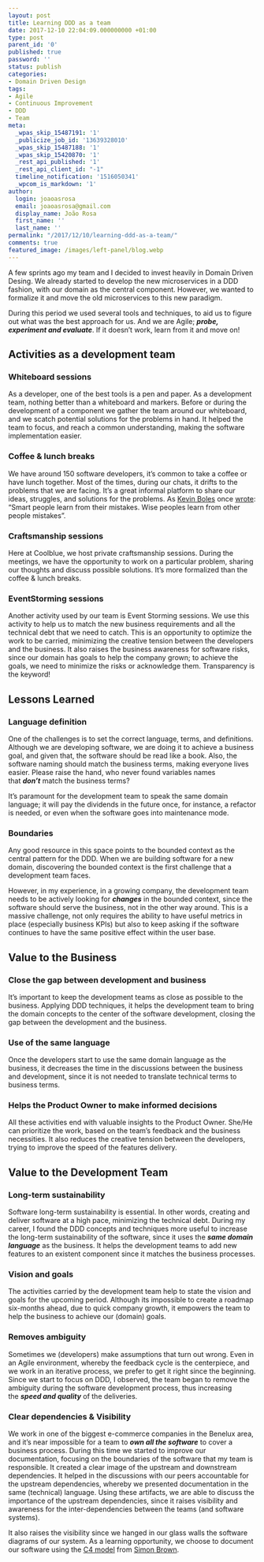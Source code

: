 ```yaml
---
layout: post
title: Learning DDD as a team
date: 2017-12-10 22:04:09.000000000 +01:00
type: post
parent_id: '0'
published: true
password: ''
status: publish
categories:
- Domain Driven Design
tags:
- Agile
- Continuous Improvement
- DDD
- Team
meta:
  _wpas_skip_15487191: '1'
  _publicize_job_id: '13639328010'
  _wpas_skip_15487188: '1'
  _wpas_skip_15420870: '1'
  _rest_api_published: '1'
  _rest_api_client_id: "-1"
  timeline_notification: '1516050341'
  _wpcom_is_markdown: '1'
author:
  login: joaoasrosa
  email: joaoasrosa@gmail.com
  display_name: João Rosa
  first_name: ''
  last_name: ''
permalink: "/2017/12/10/learning-ddd-as-a-team/"
comments: true
featured_image: /images/left-panel/blog.webp
---
```

A few sprints ago my team and I decided to invest heavily in Domain Driven Desing. We already started to develop the new microservices in a DDD fashion, with our domain as the central component. However, we wanted to formalize it and move the old microservices to this new paradigm.

During this period we used several tools and techniques, to aid us to figure out what was the best approach for us. And we are Agile; _**probe, experiment and evaluate**_. If it doesn’t work, learn from it and move on!

Activities as a development team
--------------------------------

### Whiteboard sessions

As a developer, one of the best tools is a pen and paper. As a development team, nothing better than a whiteboard and markers. Before or during the development of a component we gather the team around our whiteboard, and we scatch potential solutions for the problems in hand. It helped the team to focus, and reach a common understanding, making the software implementation easier.

### Coffee & lunch breaks

We have around 150 software developers, it’s common to take a coffee or have lunch together. Most of the times, during our chats, it drifts to the problems that we are facing. It’s a great informal platform to share our ideas, struggles, and solutions for the problems. As [Kevin Boles](https://twitter.com/thesqlguru) once [wrote](https://www.google.nl/url?sa=t&rct=j&q=&esrc=s&source=web&cd=4&ved=0ahUKEwiH_62F8v_XAhVRIewKHZk9Cb4QFgg5MAM&url=http%3A%2F%2Fwww.pass.org%2FDownloadFile.aspx%3FFile%3D76767a5e&usg=AOvVaw1sgE1vPjWc_tr5BVetjiYB): “Smart people learn from their mistakes. Wise peoples learn from other people mistakes”.

### Craftsmanship sessions

Here at Coolblue, we host private craftsmanship sessions. During the meetings, we have the opportunity to work on a particular problem, sharing our thoughts and discuss possible solutions. It’s more formalized than the coffee & lunch breaks.

### EventStorming sessions

Another activity used by our team is Event Storming sessions. We use this activity to help us to match the new business requirements and all the technical debt that we need to catch. This is an opportunity to optimize the work to be carried, minimizing the creative tension between the developers and the business. It also raises the business awareness for software risks, since our domain has goals to help the company grown; to achieve the goals, we need to minimize the risks or acknowledge them. Transparency is the keyword!

Lessons Learned
---------------

### Language definition

One of the challenges is to set the correct language, terms, and definitions. Although we are developing software, we are doing it to achieve a business goal, and given that, the software should be read like a book. Also, the software naming should match the business terms, making everyone lives easier. Please raise the hand, who never found variables names that **_don’t_** match the business terms?

It’s paramount for the development team to speak the same domain language; it will pay the dividends in the future once, for instance, a refactor is needed, or even when the software goes into maintenance mode.

### Boundaries

Any good resource in this space points to the bounded context as the central pattern for the DDD. When we are building software for a new domain, discovering the bounded context is the first challenge that a development team faces.

However, in my experience, in a growing company, the development team needs to be actively looking for _**changes**_ in the bounded context, since the software should serve the business, not in the other way around. This is a massive challenge, not only requires the ability to have useful metrics in place (especially business KPIs) but also to keep asking if the software continues to have the same positive effect within the user base.

Value to the Business
---------------------

### Close the gap between development and business

It’s important to keep the development teams as close as possible to the business. Applying DDD techniques, it helps the development team to bring the domain concepts to the center of the software development, closing the gap between the development and the business.

### Use of the same language

Once the developers start to use the same domain language as the business, it decreases the time in the discussions between the business and development, since it is not needed to translate technical terms to business terms.

### Helps the Product Owner to make informed decisions

All these activities end with valuable insights to the Product Owner. She/He can prioritize the work, based on the team’s feedback and the business necessities. It also reduces the creative tension between the developers, trying to improve the speed of the features delivery.

Value to the Development Team
-----------------------------

### Long-term sustainability

Software long-term sustainability is essential. In other words, creating and deliver software at a high pace, minimizing the technical debt. During my career, I found the DDD concepts and techniques more useful to increase the long-term sustainability of the software, since it uses the _**same domain language**_ as the business. It helps the development teams to add new features to an existent component since it matches the business processes.

### Vision and goals

The activities carried by the development team help to state the vision and goals for the upcoming period. Although its impossible to create a roadmap six-months ahead, due to quick company growth, it empowers the team to help the business to achieve our (domain) goals.

### Removes ambiguity

Sometimes we (developers) make assumptions that turn out wrong. Even in an Agile environment, whereby the feedback cycle is the centerpiece, and we work in an iterative process, we prefer to get it right since the beginning. Since we start to focus on DDD, I observed, the team began to remove the ambiguity during the software development process, thus increasing the _**speed and quality**_ of the deliveries.

### Clear dependencies & Visibility

We work in one of the biggest e-commerce companies in the Benelux area, and it’s near impossible for a team to _**own all the software**_ to cover a business process. During this time we started to improve our documentation, focusing on the boundaries of the software that my team is responsible. It created a clear image of the upstream and downstream dependencies. It helped in the discussions with our peers accountable for the upstream dependencies, whereby we presented documentation in the same (technical) language. Using these artifacts, we are able to discuss the importance of the upstream dependencies, since it raises visibility and awareness for the inter-dependencies between the teams (and software systems).

It also raises the visibility since we hanged in our glass walls the software diagrams of our system. As a learning opportunity, we choose to document our software using the [C4 model](https://c4model.com/) from [Simon Brown](https://twitter.com/simonbrown).
